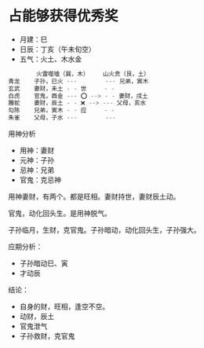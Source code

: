 # 占能够获得优秀奖

- 月建：巳
- 日辰：丁亥（午未旬空）
- 五气：火土、木水金

```js
        火雷噬嗑（巽，木）    山火贲（艮，土）
青龙    子孙，巳火 ---        --- 兄弟，寅木
玄武    妻财，未土 - - 世     - -
白虎    官鬼，酉金 --- ⭕️ --> - - 妻财，戌土
螣蛇    妻财，辰土 - - ❌ --> --- 父母，亥水
勾陈    兄弟，寅木 - - 应     - -
朱雀    父母，子水 ---        ---
```

用神分析

- 用神：妻财
- 元神：子孙
- 忌神：兄弟
- 官鬼：克忌神

用神妻财，有两个。都是旺相。妻财持世，妻财辰土动。

官鬼，动化回头生。是用神脱气。

子孙临月，生财，克官鬼。子孙暗动，动化回头生，子孙强大。

应期分析：

- 子孙暗动巳、寅
- 才动辰

结论：

- 自身的财，旺相，逢空不空。
- 动财，辰土
- 官鬼泄气
- 子孙救财，克官鬼
